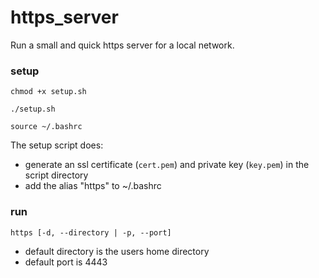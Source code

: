 # https_server
Run a small and quick https server for a local network.

### setup
`chmod +x setup.sh`

`./setup.sh`

`source ~/.bashrc`

The setup script does:
* generate an ssl certificate (`cert.pem`) and private key (`key.pem`) in the script directory
* add the alias "https" to ~/.bashrc

### run
`https [-d, --directory | -p, --port]`

* default directory is the users home directory
* default port is 4443
